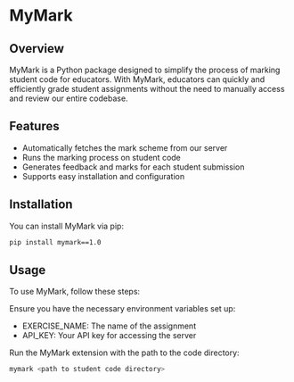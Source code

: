 # MyMark

## Overview

MyMark is a Python package designed to simplify the process of marking 
student code for educators. With MyMark, educators can quickly and 
efficiently grade student assignments without the need to manually access 
and review our entire codebase.

## Features

- Automatically fetches the mark scheme from our server
- Runs the marking process on student code
- Generates feedback and marks for each student submission
- Supports easy installation and configuration

## Installation

You can install MyMark via pip:

```bash
pip install mymark==1.0
```

## Usage
To use MyMark, follow these steps:

Ensure you have the necessary environment variables set up:

- EXERCISE_NAME: The name of the assignment
- API_KEY: Your API key for accessing the server

Run the MyMark extension with the path to the code directory:

```bash
mymark <path to student code directory>
```
